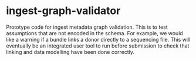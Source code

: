 # ingest-graph-validator
Prototype code for ingest metadata graph validation. This is to test assumptions that are not encoded in the schema. For example, we would like a warning if a bundle links a donor directly to a sequencing file. This will eventually be an integrated user tool to run before submission to check that linking and data modelling have been done correctly.
